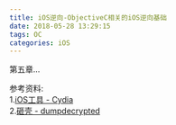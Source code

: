 ```yaml
---
title: iOS逆向-ObjectiveC相关的iOS逆向基础
date: 2018-05-28 13:29:15
tags: OC
categories: iOS
---
```

 
 
 
 第五章...
 
 
 
 
 参考资料:		
 1.[iOS工具 - Cydia](http://cydia.radare.org/)	
 2.[砸壳 - dumpdecrypted](https://github.com/stefanesser/dumpdecrypted/archive/master.zip)